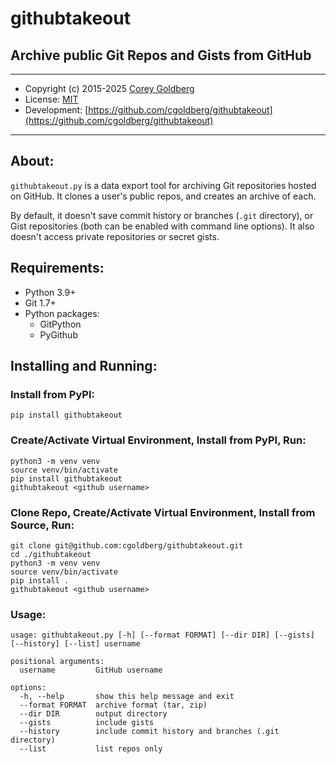 # githubtakeout

## Archive public Git Repos and Gists from GitHub

---

- Copyright (c) 2015-2025 [Corey Goldberg](https://github.com/cgoldberg)
- License: [MIT](https://opensource.org/licenses/MIT)
- Development: [https://github.com/cgoldberg/githubtakeout](https://github.com/cgoldberg/githubtakeout)

----

## About:

`githubtakeout.py` is a data export tool for archiving Git repositories hosted on GitHub.
It clones a user's public repos, and creates an archive of each.

By default, it doesn't save commit history or branches (`.git` directory), or Gist
repositories (both can be enabled with command line options). It also doesn't access
private repositories or secret gists.

## Requirements:
- Python 3.9+
- Git 1.7+
- Python packages:
    - GitPython
    - PyGithub

## Installing and Running:

### Install from PyPI:

```
pip install githubtakeout
```

### Create/Activate Virtual Environment, Install from PyPI, Run:

```
python3 -m venv venv
source venv/bin/activate
pip install githubtakeout
githubtakeout <github username>
```

### Clone Repo, Create/Activate Virtual Environment, Install from Source, Run:

```
git clone git@github.com:cgoldberg/githubtakeout.git
cd ./githubtakeout
python3 -m venv venv
source venv/bin/activate
pip install .
githubtakeout <github username>
```

### Usage:

```
usage: githubtakeout.py [-h] [--format FORMAT] [--dir DIR] [--gists] [--history] [--list] username

positional arguments:
  username         GitHub username

options:
  -h, --help       show this help message and exit
  --format FORMAT  archive format (tar, zip)
  --dir DIR        output directory
  --gists          include gists
  --history        include commit history and branches (.git directory)
  --list           list repos only
```
